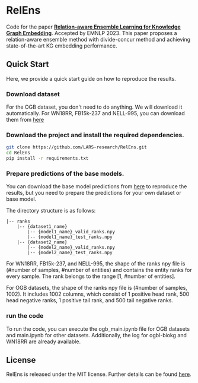 # RelEns
Code for the paper [**Relation-aware Ensemble Learning for Knowledge Graph Embedding**](http://arxiv.org/abs/2310.08917). Accepted by EMNLP 2023.
This paper proposes a relation-aware ensemble method with divide-concur method and achieving state-of-the-art KG embedding performance.
## Quick Start 
Here, we provide a quick start guide on how to reproduce the results.

### Download dataset
For the OGB dataset, you don't need to do anything. We will download it automatically.
For WN18RR, FB15k-237 and NELL-995, you can download them from [here]()

### Download the project and install the required dependencies.
```bash
git clone https://github.com/LARS-research/RelEns.git
cd RelEns
pip install -r requirements.txt
```

### Prepare predictions of the base models.
You can download the base model predictions from [here]() to reproduce the results, but you need to prepare the predictions for your own dataset or base model.

The directory structure is as follows:
```
|-- ranks
    |-- {dataset1_name}
        |-- {model1_name}_valid_ranks.npy
        |-- {model1_name}_test_ranks.npy
    |-- {dataset2_name}
        |-- {model2_name}_valid_ranks.npy
        |-- {model2_name}_test_ranks.npy
```

For WN18RR, FB15k-237, and NELL-995, the shape of the ranks npy file is (#number of samples, #number of entities) and contains the entity ranks for every sample. The rank belongs to the range [1, #number of entities].

For OGB datasets, the shape of the ranks npy file is (#number of samples, 1002). It includes 1002 columns, which consist of 1 positive head rank, 500 head negative ranks, 1 positive tail rank, and 500 tail negative ranks.

### run the code
To run the code, you can execute the ogb_main.ipynb file for OGB datasets and main.ipynb for other datasets. Additionally, the log for ogbl-biokg and WN18RR are already available.

## License
RelEns is released under the MIT license. Further details can be found [here](LICENSE).
